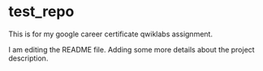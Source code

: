 # test_repo
This is for my google career certificate qwiklabs assignment. 

I am editing the README file. Adding some more details about the project description. 
